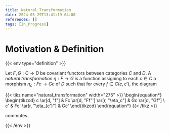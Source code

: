 ```yaml
---
title: Natural Transformation
date: 2024-05-29T13:41:19-04:00
references: []
tags: [In_Progress]
---
```


# Motivation & Definition

{{< env type="definition" >}}

Let $F,G:C\to D$ be covariant functors between categories $C$ and $D$. A *natural transformation* $\eta:F\to G$ is a function assigning to each $c\in C$ a morphism $\eta_c:Fc\to Gc$ of $D$ such that for every $f\in C(c,c')$, the diagram

{{< tikz name="natural_transformation" width="275" >}}
\begin{equation*}
    \begin{tikzcd}
        c \ar[d, "f"] & Fc \ar[d, "Ff"'] \ar[r, "\eta_c"] & Gc \ar[d, "Gf"] \\
        c' & Fc' \ar[r, "\eta_{c'}"] & Gc'
    \end{tikzcd}
\end{equation*}
{{< /tikz >}}

commutes.

{{< /env >}}
